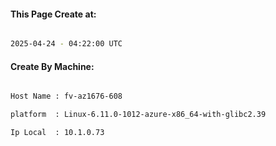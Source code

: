
   
#### This Page Create at:

```bash

2025-04-24 - 04:22:00 UTC

```

#### Create By Machine:

```bash

Host Name : fv-az1676-608

platform  : Linux-6.11.0-1012-azure-x86_64-with-glibc2.39

Ip Local  : 10.1.0.73

```

